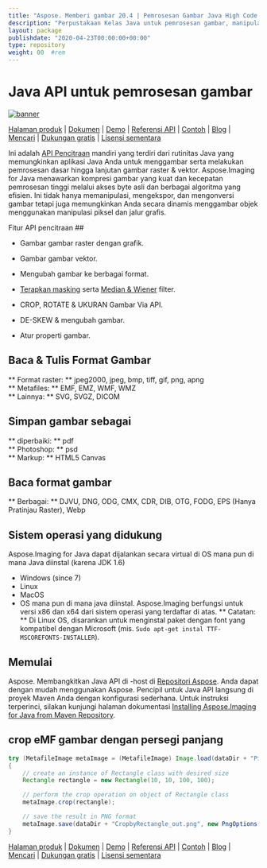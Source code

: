 ```yaml
---
title: "Aspose. Memberi gambar 20.4 | Pemrosesan Gambar Java High Code API" 
description: "Perpustakaan Kelas Java untuk pemrosesan gambar, manipulasi, & konversi. Mendukung masking, filter, deskew, transformasi matriks, bentuk, ganda, dan vektor." 
layout: package
publishdate: "2020-04-23T00:00:00+00:00"
type: repository
weight: 00	#rem
---
```


# Java API untuk pemrosesan gambar
[![banner](/res_repo/img/compress/aspose_imaging-for-java-banner.png)](./)

[Halaman produk](https://products.aspose.com/imaging/java) | [Dokumen](https://docs.aspose.com/imaging/java/) | [Demo](https://products.aspose.app/imaging/family) | [Referensi API](https://apireference.aspose.com/imaging/java) | [Contoh](https://github.com/aspose-imaging/Aspose.Imaging-for-Java) | [Blog](https://blog.aspose.com/category/imaging/) | [Mencari](https://search.aspose.com/) | [Dukungan gratis](https://forum.aspose.com/c/imaging) | [Lisensi sementara](https://purchase.aspose.com/temporary-license)

Ini adalah [API Pencitraan](https://products.aspose.com/imaging/java) mandiri yang terdiri dari rutinitas Java yang memungkinkan aplikasi Java Anda untuk menggambar serta melakukan pemrosesan dasar hingga lanjutan gambar raster & vektor.
Aspose.Imaging for Java menawarkan kompresi gambar yang kuat dan kecepatan pemrosesan tinggi melalui akses byte asli dan berbagai algoritma yang efisien. Ini tidak hanya memanipulasi, mengekspor, dan mengonversi gambar tetapi juga memungkinkan Anda secara dinamis menggambar objek menggunakan manipulasi piksel dan jalur grafis.

Fitur API pencitraan ##
- Gambar gambar raster dengan grafik.
- Gambar gambar vektor.
- Mengubah gambar ke berbagai format.

- [Terapkan masking](https://docs.aspose.com/imaging/java/applying-masking-to-images/) serta [Median & Wiener](https://docs.aspose.com/imaging/java/applying-median-and-wiener-filters/) filter.
- CROP, ROTATE & UKURAN Gambar Via API.
- DE-SKEW & mengubah gambar.
- Atur properti gambar.

## Baca & Tulis Format Gambar
** Format raster: ** jpeg2000, jpeg, bmp, tiff, gif, png, apng \
** Metafiles: ** EMF, EMZ, WMF, WMZ \
** Lainnya: ** SVG, SVGZ, DICOM

## Simpan gambar sebagai
** diperbaiki: ** pdf \
** Photoshop: ** psd \
** Markup: ** HTML5 Canvas

## Baca format gambar
** Berbagai: ** DJVU, DNG, ODG, CMX, CDR, DIB, OTG, FODG, EPS (Hanya Pratinjau Raster), Webp

## Sistem operasi yang didukung
Aspose.Imaging for Java dapat dijalankan secara virtual di OS mana pun di mana Java diinstal (karena JDK 1.6)
- Windows (since 7)
- Linux
- MacOS
- OS mana pun di mana java diinstal.
Aspose.Imaging berfungsi untuk versi x86 dan x64 dari sistem operasi yang terdaftar di atas.
** Catatan: ** Di Linux OS, disarankan untuk menginstal paket dengan font yang kompatibel dengan Microsoft (mis. `Sudo apt-get instal TTF-MSCOREFONTS-INSTALLER`).

## Memulai

Aspose. Membangkitkan Java API di -host di [Repositori Aspose](https://releases.aspose.com/imaging/java/). Anda dapat dengan mudah menggunakan Aspose. Pencipil untuk Java API langsung di proyek Maven Anda dengan konfigurasi sederhana. Untuk instruksi terperinci, silakan kunjungi halaman dokumentasi [Installing Aspose.Imaging for Java from Maven Repository](https://docs.aspose.com/imaging/java/installation/).

## crop eMF gambar dengan persegi panjang

```java
try (MetafileImage metaImage = (MetafileImage) Image.load(dataDir + "Picture1.emf"))
{
	// create an instance of Rectangle class with desired size
	Rectangle rectangle = new Rectangle(10, 10, 100, 100);

	// perform the crop operation on object of Rectangle class
	metaImage.crop(rectangle);

	// save the result in PNG format
	metaImage.save(dataDir + "CropbyRectangle_out.png", new PngOptions());
}
```

[Halaman produk](https://products.aspose.com/imaging/java) | [Dokumen](https://docs.aspose.com/imaging/java/) | [Demo](https://products.aspose.app/imaging/family) | [Referensi API](https://apireference.aspose.com/imaging/java) | [Contoh](https://github.com/aspose-imaging/Aspose.Imaging-for-Java) | [Blog](https://blog.aspose.com/category/imaging/) | [Mencari](https://search.aspose.com/) | [Dukungan gratis](https://forum.aspose.com/c/imaging) | [Lisensi sementara](https://purchase.aspose.com/temporary-license)
